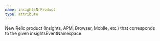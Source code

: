 ```yaml
---
name: insightsNrProduct
type: attribute
---
```


New Relic product (Insights, APM, Browser, Mobile, etc.) that corresponds to the given insightsEventNamespace.